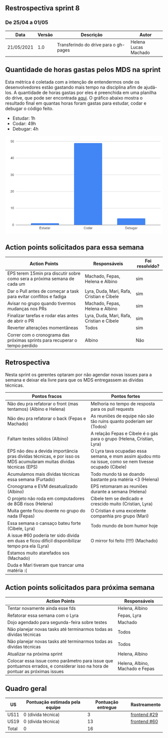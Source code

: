 ## Restrospectiva sprint 8

### De 25/04 a 01/05


| Data       | Versão | Descrição                                           | Autor              |
| ---------- | ------ | --------------------------------------------------- | ------------------ |
| 21/05/2021 | 1.0    | Transferindo do drive para o gh-pages               |    Helena </br> Lucas Machado   |

## Quantidade de horas gastas pelos MDS na sprint
Esta métrica é coletada com a intenção de entendermos onde os desenvolvedores estão gastando mais tempo na disciplina afim de ajudá-los. A quantidade de horas gastas por eles é preenchida em uma planilha do drive, que pode ser encontrada [aqui](https://drive.google.com/drive/folders/1qbKIsqlnY7s33jziuN4mZ-z4Dm_bJ7nM?usp=sharing). O gráfico abaixo mostra o resultado final em quantas horas foram gastas para estudar, codar e debugar o código feito.

- Estudar: 1h
- Codar: 49h
- Debugar: 4h

![semana1](../img/semana8.PNG)


## Action points solicitados para essa semana

| **Action Points** | **Responsáveis** | **Foi resolvido?** |
| ------------- | ------------ | ------------ | 
| EPS terem 15min pra discutir sobre como sera a próxima semana de cada um  | Machado, Fepas, Helena e Albino | sim |
| Dar o Pull antes de começar a task para evitar conflitos e fadiga | Lyra, Duda, Mari, Rafa, Cristian e Cibele | sim |
| Avisar no grupo quando tivermos mudanças nos PRs  | Machado, Fepas, Helena e Albino | sim |
| Finalizar tarefas e rodar elas antes de abrir o PR | Lyra, Duda, Mari, Rafa, Cristian e Cibele | sim |
| Reverter alterações momentâneas | Todos | sim |
| Correr com o cronograma das próximas sprints para recuperar o tempo perdido  | Albino | Não |


## Retrospectiva

Nesta sprint os gerentes optaram por não agendar novas issues para a semana e deixar ela livre para que os MDS entregassem as dívidas técnicas.

| **Pontos fracos** | **Pontos fortes** |
| ------------- | ------------- |
| Não deu pra refatorar o front (mas tentamos) (Albino e Helena) | Melhoria no tempo de resposta para os pull requests |
| Não deu pra refatorar o back (Fepas e Machado) | As reuniões de equipe não são tão ruins quanto poderiam ser (Todos) |
| Faltam testes sólidos (Albino) | A relação Fepas e Cibele é o gás para o grupo (Helena, Cristian, Lyra)  |
| EPS não deu a devida importância pras dividas técnicas, e por isso os MDS acumularam muitas dívidas técnicas (EPS) | O Lyra tava ocupadao essa semana, e msm assim ajudou mto na issue, como se nem tivesse ocupado (Cibele) |
| Acumulamos mais dívidas técnicas essa semana (Furtado) | Todo mundo tá se doando bastante pra matéria <3 (Helena) |
| Cronograma e EVM desatualizado (Albino) | EPS retomaram as reuniões durante a semana (Helena) |
| O projeto não roda em computadores de 8GB risos (Helena)  | Cibele tem se dedicado e crescido muito (Cristian, Lyra) |
| Muita gente ficou doente no grupo do nada (Fepas)  | O Cristian é uma excelente companhia pro grupo (Mari) |
| Essa semana o cansaço bateu forte (Cibele, Lyra) | Todo mundo de bom humor hoje |
| A issue #60 poderia ter sido divida em duas e ficou difícil disponibilizar tempo pra ela (Lyra)  | O mirror foi feito (!!!!) (Machado)  |
| Estamos muito atarefados sos (Machado) |  |
| Duda e Mari tiveram que trancar uma matéria :(  |  |


## Action points solicitados para próxima semana

| **Action Points** | **Responsáveis** |
| ----------------- | ---------------- |
| Tentar novamente ainda esse fds | Helena, Albino |
| Refatorar essa semana com o Lyra | Fepas, Lyra |
| Dojo agendado para segunda-feira sobre testes | Machado |
| Não planejar novas tasks até terminarmos todas as dívidas técnicas | Todos |
| Não planejar novas tasks até terminarmos todas as dívidas técnicas | Todos |
| Atualizar na próxima sprint | Helena, Albino |
| Colocar essa issue como parâmetro para issue que pontuamos errados, e considerar isso na hora de pontuar as próximas issues | Helena, Albino, Machado e Fepas |

## Quadro geral

| US    | Pontuação estimada pela equipe | Pontuação entregue  | Rastreamento |
|-------|----------------|--------|--|
|US11|0 (dívida técnica)|3|[frontend #29](https://github.com/parlamentaqui/frontend/issues/29)| |
|US19|0 (dívida técnica)|13| [frontend #60](https://github.com/parlamentaqui/frontend/issues/60) |
| Total | 0  | 16 |



